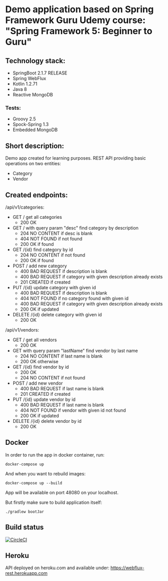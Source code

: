 # Demo application based on Spring Framework Guru Udemy course: "Spring Framework 5: Beginner to Guru"
## Technology stack:

- SpringBoot 2.1.7 RELEASE
- Spring WebFlux
- Kotlin 1.2.71
- Java 8
- Reactive MongoDB

### Tests:

- Groovy 2.5
- Spock-Spring 1.3
- Embedded MongoDB

## Short description:

Demo app created for learning purposes. REST API providing basic operations on two entities:
- Category
- Vendor

## Created endpoints:

/api/v1/categories:

- GET / get all categories
   - 200 OK
- GET / with query param "desc" find category by description
   - 204 NO CONTENT if desc is blank
   - 404 NOT FOUND if not found
   - 200 OK if found
- GET /{id} find category by id
    - 204 NO CONTENT if not found
    - 200 OK if found
- POST / add new category
    - 400 BAD REQUEST if description is blank
    - 400 BAD REQUEST if category with given description already exists
    - 201 CREATED if created
- PUT /{id} update category with given id
    - 400 BAD REQUEST if description is blank
    - 404 NOT FOUND if no category found with given id
    - 400 BAD REQUEST if category with given description already exists
    - 200 OK if updated
- DELETE /{id} delete category with given id
    - 200 OK

/api/v1/vendors:

- GET / get all vendors
    - 200 OK
- GET with query param "lastName" find vendor by last name
    - 204 NO CONTENT if last name is blank
    - 200 OK otherwise
- GET /{id} find vendor by id
    - 200 OK
    - 204 NO CONTENT if not found
- POST / add new vendor
    - 400 BAD REQUEST if last name is blank
    - 201 CREATED if created
- PUT /{id} update vendor by id
    - 400 BAD REQUEST if last name is blank
    - 404 NOT FOUND if vendor with given id not found
    - 200 OK if updated
- DELETE /{id} delete vendor by id
    - 200 OK
    
## Docker

In order to run the app in docker container, run:

`docker-compose up`

And when you want to rebuild images:

`docker-compose up --build`

App will be available on port 48080 on your localhost.

But firstly make sure to build application itself:

`./gradlew bootJar`

## Build status

[![CircleCI](https://circleci.com/gh/BYEDUCK/webflux-rest/tree/master.svg?style=svg)](https://circleci.com/gh/BYEDUCK/webflux-rest/tree/master)

## Heroku

API deployed on heroku.com and available under:
https://webflux-rest.herokuapp.com
